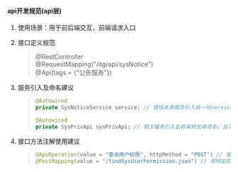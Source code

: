 #### api开发规范(api层)
1. 使用场景：用于前后端交互，前端请求入口

2. 接口定义规范
    >@RestController<br/>
    >@RequestMapping("/itg/api/sysNotice")<br/>
    >@Api(tags = {"公告服务"})<br/>
  
3. 服务引入及命名建议
    >``` java
    >@Autowired
    >private SysNoticeService service; // 模块本身服务引入统一叫service
    >
    >@Autowired
    >private SysPrivApi sysPrivApi; // 相关服务引入名称采用驼峰命名，且与类名保持一致
    >```
  
4. 接口方法注解使用建议
    >``` java
    >@ApiOperation(value = "查询用户权限", httpMethod = "POST") // 接口功能说明
    >@PostMapping(value = "/findSysUserPermission.json") // 用特定的注解标明该接口的http请求方式
    >```
